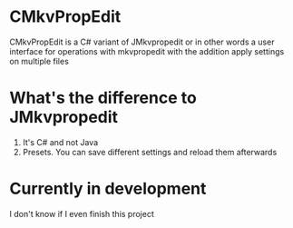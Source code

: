 # CMkvPropEdit 
CMkvPropEdit is a C# variant of JMkvpropedit or in other words a user interface for operations with mkvpropedit with the addition apply settings on multiple files

# What's the difference to JMkvpropedit
1. It's C# and not Java
2. Presets. You can save different settings and reload them afterwards


# Currently in development
I don't know if I even finish this project
